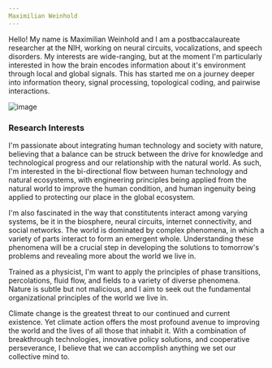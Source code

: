 ```yaml
---
Maximilian Weinhold 
---
```


Hello! My name is Maximilian Weinhold and I am a postbaccalaureate researcher at the NIH, working on neural circuits, vocalizations, and speech disorders. My interests are wide-ranging, but at the moment I'm particularly interested in how the brain encodes information about it's environment through local and global signals. This has started me on a journey deeper into information theory, signal processing, topological coding, and pairwise interactions. 

![image](https://user-images.githubusercontent.com/95586072/144760964-e1ea55b9-4e64-4516-aac0-4cc40316215a.jpg)

### Research Interests

I'm passionate about integrating human technology and society with nature, believing that a balance can be struck between the drive for knowledge and technological progress and our relationship with the natural world. As such, I'm interested in the bi-directional flow between human technology and natural ecosystems, with engineering principles being applied from the natural world to improve the human condition, and human ingenuity being applied to protecting our place in the global ecosystem. 

I'm also fascinated in the way that constitutents interact among varying systems, be it in the biosphere, neural circuits, internet connectivity, and social networks. The world is dominated by complex phenomena, in which a variety of parts interact to form an emergent whole. Understanding these phenomena will be a crucial step in developing the solutions to tomorrow's problems and revealing more about the world we live in. 

Trained as a physicist, I'm want to apply the principles of phase transitions, percolations, fluid flow, and fields to a variety of diverse phenomena. Nature is subtle but not malicious, and I aim to seek out the fundamental organizational principles of the world we live in. 

Climate change is the greatest threat to our continued and current existence. Yet climate action offers the most profound avenue to improving the world and the lives of all those that inhabit it. With a combination of breakthrough technologies, innovative policy solutions, and cooperative perseverance, I believe that we can accomplish anything we set our collective mind to. 


